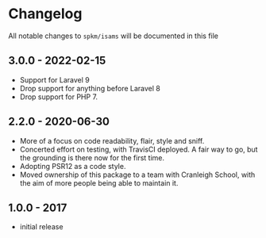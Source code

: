 # Changelog

All notable changes to `spkm/isams` will be documented in this file

## 3.0.0 - 2022-02-15
 - Support for Laravel 9
 - Drop support for anything before Laravel 8
 - Drop support for PHP 7.
## 2.2.0 - 2020-06-30
 - More of a focus on code readability, flair, style and sniff. 
 - Concerted effort on testing, with TravisCI deployed. A fair way to go, but the grounding is there now for the first time.
 - Adopting PSR12 as a code style.
 - Moved ownership of this package to a team with Cranleigh School, with the aim of more people being able to maintain it. 
## 1.0.0 - 2017

- initial release
